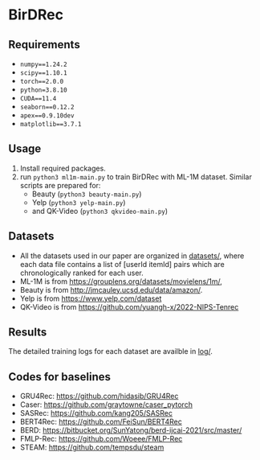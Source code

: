 # BirDRec

## Requirements
- `numpy==1.24.2`
- `scipy==1.10.1`
- `torch==2.0.0`
- `python=3.8.10`
- `CUDA==11.4`
- `seaborn==0.12.2`
- `apex==0.9.10dev`
- `matplotlib==3.7.1`

## Usage
1. Install required packages.
2. run <code>python3 ml1m-main.py</code> to train BirDRec with ML-1M dataset. Similar scripts are prepared for: 
   - Beauty (<code>python3 beauty-main.py</code>)
   - Yelp (<code>python3 yelp-main.py</code>) 
   - and QK-Video (<code>python3 qkvideo-main.py</code>)

## Datasets
- All the datasets used in our paper are organized in [datasets/](datasets/), where each data file contains a list of [userId itemId] pairs which are chronologically ranked for each user.
- ML-1M is from https://grouplens.org/datasets/movielens/1m/,
- Beauty is from http://jmcauley.ucsd.edu/data/amazon/.
- Yelp is from https://www.yelp.com/dataset
- QK-Video is from https://github.com/yuangh-x/2022-NIPS-Tenrec

## Results
The detailed training logs for each dataset are availble in [log/](log/).

## Codes for baselines
- GRU4Rec: https://github.com/hidasib/GRU4Rec
- Caser: https://github.com/graytowne/caser_pytorch
- SASRec: https://github.com/kang205/SASRec
- BERT4Rec: https://github.com/FeiSun/BERT4Rec
- BERD: https://bitbucket.org/SunYatong/berd-ijcai-2021/src/master/
- FMLP-Rec: https://github.com/Woeee/FMLP-Rec
- STEAM: https://github.com/tempsdu/steam
